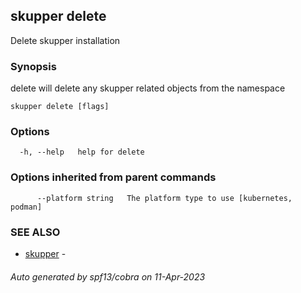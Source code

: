 ## skupper delete

Delete skupper installation

### Synopsis

delete will delete any skupper related objects from the namespace

```
skupper delete [flags]
```

### Options

```
  -h, --help   help for delete
```

### Options inherited from parent commands

```
      --platform string   The platform type to use [kubernetes, podman]
```

### SEE ALSO

* [skupper](skupper.md)	 - 

###### Auto generated by spf13/cobra on 11-Apr-2023
